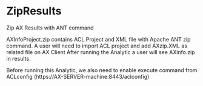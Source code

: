 ZipResults
==========

Zip AX Results with ANT command

AXInfoProject.zip contains ACL Project and XML file with Apache ANT zip command.
A user will need to import ACL project and add AXzip.XML as related file on AX Client
After running the Analytic a user will see AXinfo.zip in results.


Before running this Analytic, we also need to enable execute command from ACLconfig 
(https://AX-SERVER-machine:8443/aclconfig)

